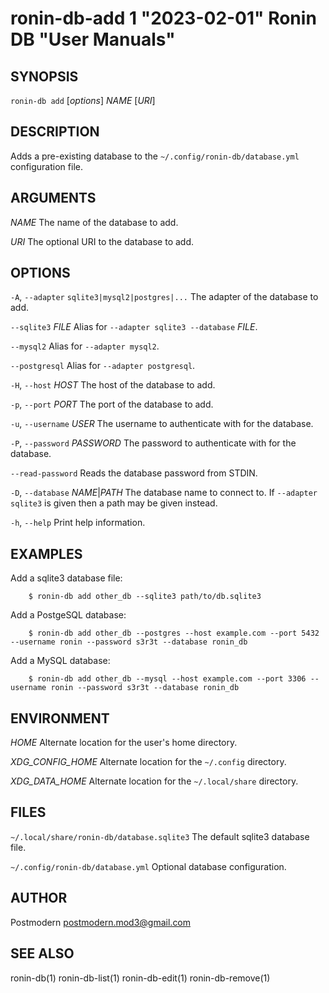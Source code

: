 # ronin-db-add 1 "2023-02-01" Ronin DB "User Manuals"

## SYNOPSIS

`ronin-db add` [*options*] *NAME* [*URI*]

## DESCRIPTION

Adds a pre-existing database to the `~/.config/ronin-db/database.yml`
configuration file.

## ARGUMENTS

*NAME*
  The name of the database to add.

*URI*
  The optional URI to the database to add.

## OPTIONS

`-A`, `--adapter` `sqlite3|mysql2|postgres|...`
  The adapter of the database to add.

`--sqlite3` *FILE*
  Alias for `--adapter sqlite3 --database` *FILE*.

`--mysql2`
  Alias for `--adapter mysql2`.

`--postgresql`
  Alias for `--adapter postgresql`.

`-H`, `--host` *HOST*
  The host of the database to add.

`-p`, `--port` *PORT*
  The port of the database to add.

`-u`, `--username` *USER*
  The username to authenticate with for the database.

`-P`, `--password` *PASSWORD*
  The password to authenticate with for the database.

`--read-password`
  Reads the database password from STDIN.

`-D`, `--database` *NAME*|*PATH*
  The database name to connect to. If `--adapter sqlite3` is given then a path
  may be given instead.

`-h`, `--help`
  Print help information.

## EXAMPLES

Add a sqlite3 database file:

        $ ronin-db add other_db --sqlite3 path/to/db.sqlite3

Add a PostgeSQL database:

        $ ronin-db add other_db --postgres --host example.com --port 5432 --username ronin --password s3r3t --database ronin_db

Add a MySQL database:

        $ ronin-db add other_db --mysql --host example.com --port 3306 --username ronin --password s3r3t --database ronin_db

## ENVIRONMENT

*HOME*
  Alternate location for the user's home directory.

*XDG_CONFIG_HOME*
  Alternate location for the `~/.config` directory.

*XDG_DATA_HOME*
  Alternate location for the `~/.local/share` directory.

## FILES

`~/.local/share/ronin-db/database.sqlite3`
  The default sqlite3 database file.

`~/.config/ronin-db/database.yml`
  Optional database configuration.

## AUTHOR

Postmodern <postmodern.mod3@gmail.com>

## SEE ALSO

ronin-db(1) ronin-db-list(1) ronin-db-edit(1) ronin-db-remove(1)
